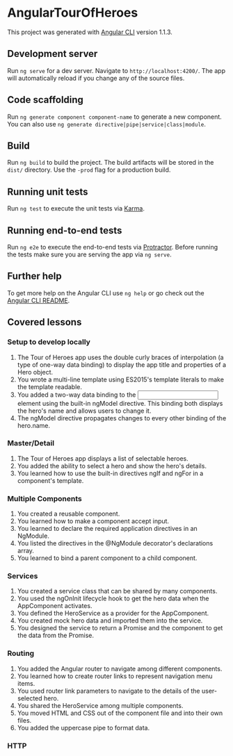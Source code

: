 # AngularTourOfHeroes

This project was generated with [Angular CLI](https://github.com/angular/angular-cli) version 1.1.3.

## Development server

Run `ng serve` for a dev server. Navigate to `http://localhost:4200/`. The app will automatically reload if you change any of the source files.

## Code scaffolding

Run `ng generate component component-name` to generate a new component. You can also use `ng generate directive|pipe|service|class|module`.

## Build

Run `ng build` to build the project. The build artifacts will be stored in the `dist/` directory. Use the `-prod` flag for a production build.

## Running unit tests

Run `ng test` to execute the unit tests via [Karma](https://karma-runner.github.io).

## Running end-to-end tests

Run `ng e2e` to execute the end-to-end tests via [Protractor](http://www.protractortest.org/).
Before running the tests make sure you are serving the app via `ng serve`.

## Further help

To get more help on the Angular CLI use `ng help` or go check out the [Angular CLI README](https://github.com/angular/angular-cli/blob/master/README.md).

## Covered lessons

### Setup to develop locally
1. The Tour of Heroes app uses the double curly braces of interpolation (a type of one-way data binding) to display the app title and properties of a Hero object.
2. You wrote a multi-line template using ES2015's template literals to make the template readable.
3. You added a two-way data binding to the <input> element using the built-in ngModel directive. This binding both displays the hero's name and allows users to change it.
4. The ngModel directive propagates changes to every other binding of the hero.name.


### Master/Detail
1. The Tour of Heroes app displays a list of selectable heroes.
2. You added the ability to select a hero and show the hero's details.
3. You learned how to use the built-in directives ngIf and ngFor in a component's template.

### Multiple Components
1. You created a reusable component.
2. You learned how to make a component accept input.
3. You learned to declare the required application directives in an NgModule.
4. You listed the directives in the @NgModule decorator's declarations array.
5. You learned to bind a parent component to a child component.


###  Services
1. You created a service class that can be shared by many components.
2. You used the ngOnInit lifecycle hook to get the hero data when the AppComponent activates.
3. You defined the HeroService as a provider for the AppComponent.
4. You created mock hero data and imported them into the service.
5. You designed the service to return a Promise and the component to get the data from the Promise.

###  Routing
1. You added the Angular router to navigate among different components.
2. You learned how to create router links to represent navigation menu items.
3. You used router link parameters to navigate to the details of the user-selected hero.
4. You shared the HeroService among multiple components.
5. You moved HTML and CSS out of the component file and into their own files.
6. You added the uppercase pipe to format data.

### HTTP 
